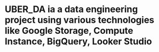# UBER_DA ia a data engineering project using various technologies like Google Storage, Compute Instance, BigQuery, Looker Studio

